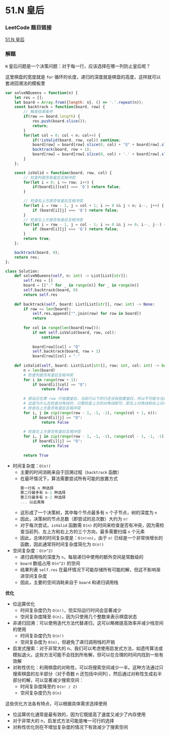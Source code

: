 # 51.N 皇后

### LeetCode 题目链接

[51.N 皇后](https://leetcode.cn/problems/n-queens/)

### 解题

`N` 皇后问题是一个决策问题：对于每一行，应该选择在哪一列防止皇后呢？

这里棋盘的宽度就是 `for` 循环的长度，递归的深度就是棋盘的高度，这样就可以套进回溯法的模板里

```js
var solveNQueens = function(n) {
    let res = [];
    let board = Array.from({length: n}, () => '.'.repeat(n));
    const backtrack = function(board, row) {
        // 触发结束条件
        if(row == board.length) {
            res.push(board.slice());
            return;
        }
        for(let col = 0; col < n; col++) {
            if(!isValid(board, row, col)) continue;
            board[row] = board[row].slice(0, col) + "Q" + board[row].slice(col + 1);
            backtrack(board, row + 1);
            board[row] = board[row].slice(0, col) + '.' + board[row].slice(col + 1);
        }
    };

    const isValid = function(board, row, col) {
        // 检查列是否有皇后互相冲突
        for(let i = 0; i <= row; i++) {
            if(board[i][col] === 'Q') return false;
        }

        // 检查右上方是否有皇后互相冲突
        for(let i = row - 1, j = col + 1; i >= 0 && j < n; i--, j++) {
            if (board[i][j] === 'Q') return false;
        }
        // 检查左上方是否有皇后互相冲突
        for(let i = row - 1, j = col - 1; i >= 0 && j >= 0; i--, j--) {
            if (board[i][j] === 'Q') return false;
        }
        return true;
    };

    backtrack(board, 0);
    return res;
};
```
```python
class Solution:
    def solveNQueens(self, n: int) -> List[List[str]]:
        self.res = []
        board = [["." for _ in range(n)] for _ in range(n)]
        self.backtrack(board, 0)
        return self.res
    
    def backtrack(self, board: List[List[str]], row: int) -> None:
        if row == len(board):
            self.res.append(["".join(row) for row in board])
            return 
        
        for col in range(len(board[row])):
            if not self.isValid(board, row, col):
                continue
            
            board[row][col] = "Q"
            self.backtrack(board, row + 1)
            board[row][col] = "."
    
    def isValid(self, board: List[List[str]], row: int, col: int) -> bool:
        n = len(board)
        # 检查列是否有皇后互相冲突
        for i in range(row + 1):
            if board[i][col] == "Q":
                return False
        
        # 假设正在第 row 行放置皇后，当前行以下的行还没有放置皇后，所以不可能与当前皇后冲突
        # 这是为什么在检查对角线时，只需检查上方的对角线即可，即左上对角线和右上对角线
        # 检查右上方是否有皇后互相冲突
        for i, j in zip(range(row - 1, -1, -1), range(col + 1, n)):
            if board[i][j] == "Q":
                return False
        
        # 检查左上方是否有皇后互相冲突
        for i, j in zip(range(row - 1, -1, -1), range(col - 1, -1, -1)):
            if board[i][j] == "Q":
                return False
        
        return True
```
- 时间复杂度：`O(n!)`
  - 主要的时间消耗来自于回溯过程（`backtrack` 函数）
  - 在最坏情况下，算法需要尝试所有可能的放置方式
    ```js
    第一行有 n 种选择
    第二行最多有 n-1 种选择
    第三行最多有 n-2 种选择
    ... 以此类推
    ```
  - 这形成了一个决策树，其中每个节点最多有 `n` 个子节点，树的深度为 `n`
  - 因此，决策树的节点总数（即尝试的总次数）大约为 `n!`
  - 对于每次尝试，`isValid` 函数需 `O(n)` 的时间来检查是否有冲突，因为需检查当前列、左上方和右上方的三个方向，最多需要扫描 `n` 个元素
  - 因此，总体的时间复杂度是：`O(n!×n)`，由于 `n!` 已经是一个非常快增长的函数，因此通常将时间复杂度简化为 `O(n!)`
- 空间复杂度：`O(n^2)`
  - 递归调用栈的深度为 `n`，每层递归中使用的额外空间是常数级的
  - `board` 数组占用 `O(n^2)` 的空间
  - 结果列表 `self.res` 在最坏情况下可能存储所有可能的解，但这不影响渐进空间复杂度
  - 因此，主要的空间消耗来自于 `board` 和递归调用栈

**优化**

- 位运算优化
  - 时间复杂度仍为 `O(n!)`，但实际运行时间会显著减少
  - 空间复杂度降至 `O(n)`，因为只使用几个整数来表示棋盘状态
- 非递归回溯：可以使用迭代方法代替递归，这可以略微提高效率并减少栈空间的使用
  - 时间复杂度仍为 `O(n!)`
  - 空间复杂度为 `O(n)`，但避免了递归调用栈的开销
- 启发式搜索：对于非常大的 n，我们可以考虑使用启发式方法，如遗传算法或模拟退火。这些方法可能不会找到所有解，但可以在合理的时间内找到一些有效解
- 对称性优化：利用棋盘的对称性，可以将搜索空间减少一半。这种方法通过只搜索棋盘的左半部分（对于奇数 n 还包括中间列），然后通过对称性生成右半部分的解，可以显著减少搜索空间：
  - 时间复杂度降至约 `O(n! / 2)`
  - 空间复杂度仍为 `O(n)`
  

这些优化方法各有特点，可以根据具体需求选择使用
- 位运算优化通常是最有效的，因为它既提高了速度又减少了内存使用
- 对于非常大的 n，启发式方法可能是唯一可行的选择
- 对称性优化则在不增加复杂度的情况下有效减少了搜索空间